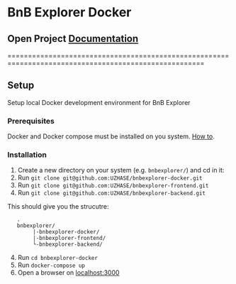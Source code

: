 # BnB Explorer Docker
## Open Project [Documentation](https://github.com/UZHASE/bnbexplorer-docker/wiki)

======================================================================================================
## Setup
Setup local Docker development environment for BnB Explorer
### Prerequisites
Docker and Docker compose must be installed on you system.
[How to](https://docs.docker.com/get-docker).
### Installation
1. Create a new directory on your system (e.g. `bnbexplorer/`) and cd in it:
2. Run ``git clone git@github.com:UZHASE/bnbexplorer-docker.git``
2. Run ``git clone git@github.com:UZHASE/bnbexplorer-frontend.git``
3. Run ``git clone git@github.com:UZHASE/bnbexplorer-backend.git``

This should give you the strucutre:
```
   .
   bnbexplorer/
        |-bnbexplorer-docker/
        |-bnbexplorer-frontend/
        └-bnbexplorer-backend/
```
4. Run `cd bnbexplorer-docker`
5. Run `docker-compose up`
6. Open a browser on [localhost:3000](localhost:3000)